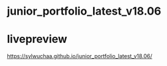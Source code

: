 # junior_portfolio_latest_v18.06


# livepreview 
https://sylwuchaa.github.io/junior_portfolio_latest_v18.06/
